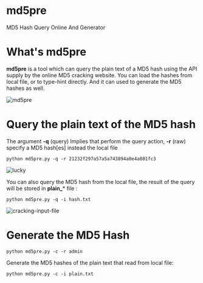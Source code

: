 # md5pre
MD5 Hash Query Online And Generator

# What's md5pre
**md5pre** is a tool which can query the plain text of a MD5 hash using the API supply by the online MD5 cracking website. You can load the hashes from local file, or to type-hint directly. And it can used to generate the MD5 hashes as well.

![md5pre](http://i.imgur.com/JdQK2VI.png)

# Query the plain text of the MD5 hash
The argument **-q** (query) Implies that perform the query action, **-r** (raw) specify a MD5 hash[es] instead the local file
```
python md5pre.py -q -r 21232f297a57a5a743894a0e4a801fc3
```
![lucky](http://i.imgur.com/nhe88n5.png)

You can also query the MD5 hash from the local file, the result of the query will be stored in **plain_*** file :
```
python md5pre.py -q -i hash.txt
```
![cracking-input-file](http://i.imgur.com/XHLRhgR.png)

# Generate the MD5 Hash
```
python md5pre.py -c -r admin
```
Generate the MD5 hashes of the plain text that read from local file:
```
python md5pre.py -c -i plain.txt
```
